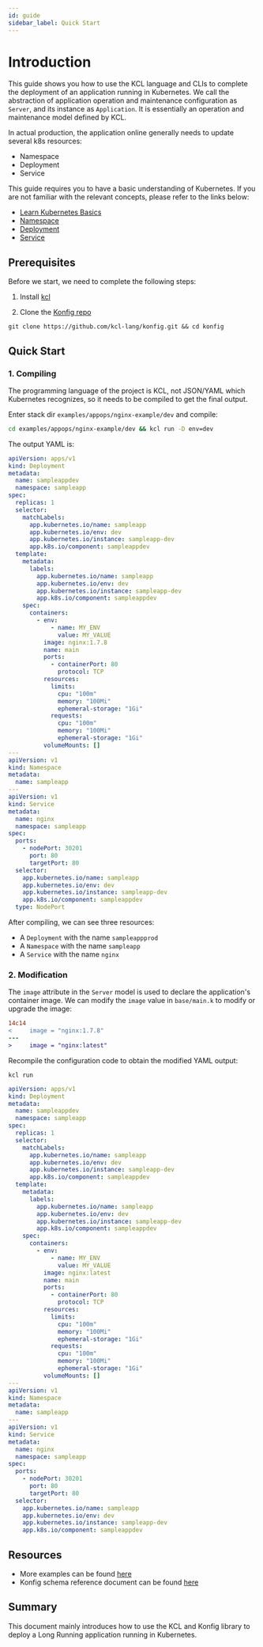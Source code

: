 ```yaml
---
id: guide
sidebar_label: Quick Start
---
```


# Introduction

This guide shows you how to use the KCL language and CLIs to complete the deployment of an application running in Kubernetes. We call the abstraction of application operation and maintenance configuration as `Server`, and its instance as `Application`. It is essentially an operation and maintenance model defined by KCL.

In actual production, the application online generally needs to update several k8s resources:

- Namespace
- Deployment
- Service

This guide requires you to have a basic understanding of Kubernetes. If you are not familiar with the relevant concepts, please refer to the links below:

- [Learn Kubernetes Basics](https://kubernetes.io/docs/tutorials/kubernetes-basics/)
- [Namespace](https://kubernetes.io/docs/concepts/overview/working-with-objects/namespaces/)
- [Deployment](https://kubernetes.io/docs/concepts/workloads/controllers/deployment/)
- [Service](https://kubernetes.io/docs/concepts/services-networking/service/)

## Prerequisites

Before we start, we need to complete the following steps:

1. Install [kcl](https://kcl-lang.io/docs/user_docs/getting-started/install/)

2. Clone the [Konfig repo](https://github.com/kcl-lang/konfig.git)

```shell
git clone https://github.com/kcl-lang/konfig.git && cd konfig
```

## Quick Start

### 1. Compiling

The programming language of the project is KCL, not JSON/YAML which Kubernetes recognizes, so it needs to be compiled to get the final output.

Enter stack dir `examples/appops/nginx-example/dev` and compile:

```bash
cd examples/appops/nginx-example/dev && kcl run -D env=dev
```

The output YAML is:

```yaml
apiVersion: apps/v1
kind: Deployment
metadata:
  name: sampleappdev
  namespace: sampleapp
spec:
  replicas: 1
  selector:
    matchLabels:
      app.kubernetes.io/name: sampleapp
      app.kubernetes.io/env: dev
      app.kubernetes.io/instance: sampleapp-dev
      app.k8s.io/component: sampleappdev
  template:
    metadata:
      labels:
        app.kubernetes.io/name: sampleapp
        app.kubernetes.io/env: dev
        app.kubernetes.io/instance: sampleapp-dev
        app.k8s.io/component: sampleappdev
    spec:
      containers:
        - env:
            - name: MY_ENV
              value: MY_VALUE
          image: nginx:1.7.8
          name: main
          ports:
            - containerPort: 80
              protocol: TCP
          resources:
            limits:
              cpu: "100m"
              memory: "100Mi"
              ephemeral-storage: "1Gi"
            requests:
              cpu: "100m"
              memory: "100Mi"
              ephemeral-storage: "1Gi"
          volumeMounts: []
---
apiVersion: v1
kind: Namespace
metadata:
  name: sampleapp
---
apiVersion: v1
kind: Service
metadata:
  name: nginx
  namespace: sampleapp
spec:
  ports:
    - nodePort: 30201
      port: 80
      targetPort: 80
  selector:
    app.kubernetes.io/name: sampleapp
    app.kubernetes.io/env: dev
    app.kubernetes.io/instance: sampleapp-dev
    app.k8s.io/component: sampleappdev
  type: NodePort
```

After compiling, we can see three resources:

- A `Deployment` with the name `sampleappprod`
- A `Namespace` with the name `sampleapp`
- A `Service` with the name `nginx`

### 2. Modification

The `image` attribute in the `Server` model is used to declare the application's container image. We can modify the `image` value in `base/main.k` to modify or upgrade the image:

```diff
14c14
<     image = "nginx:1.7.8"
---
>     image = "nginx:latest"
```

Recompile the configuration code to obtain the modified YAML output:

```shell
kcl run
```

```yaml
apiVersion: apps/v1
kind: Deployment
metadata:
  name: sampleappdev
  namespace: sampleapp
spec:
  replicas: 1
  selector:
    matchLabels:
      app.kubernetes.io/name: sampleapp
      app.kubernetes.io/env: dev
      app.kubernetes.io/instance: sampleapp-dev
      app.k8s.io/component: sampleappdev
  template:
    metadata:
      labels:
        app.kubernetes.io/name: sampleapp
        app.kubernetes.io/env: dev
        app.kubernetes.io/instance: sampleapp-dev
        app.k8s.io/component: sampleappdev
    spec:
      containers:
        - env:
            - name: MY_ENV
              value: MY_VALUE
          image: nginx:latest
          name: main
          ports:
            - containerPort: 80
              protocol: TCP
          resources:
            limits:
              cpu: "100m"
              memory: "100Mi"
              ephemeral-storage: "1Gi"
            requests:
              cpu: "100m"
              memory: "100Mi"
              ephemeral-storage: "1Gi"
          volumeMounts: []
---
apiVersion: v1
kind: Namespace
metadata:
  name: sampleapp
---
apiVersion: v1
kind: Service
metadata:
  name: nginx
  namespace: sampleapp
spec:
  ports:
    - nodePort: 30201
      port: 80
      targetPort: 80
  selector:
    app.kubernetes.io/name: sampleapp
    app.kubernetes.io/env: dev
    app.kubernetes.io/instance: sampleapp-dev
    app.k8s.io/component: sampleappdev
```

## Resources

- More examples can be found [here](https://github.com/kcl-lang/konfig/blob/main/examples/README.md)
- Konfig schema reference document can be found [here](https://github.com/kcl-lang/konfig/blob/main/docs/konfig.md)

## Summary

This document mainly introduces how to use the KCL and Konfig library to deploy a Long Running application running in Kubernetes.
